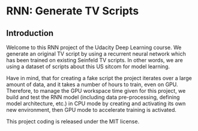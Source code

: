 # RNN: Generate TV Scripts
## Introduction
Welcome to this RNN project of the Udacity Deep Learning course. We generate an original TV script by using a recurrent neural network which has been trained on existing Seinfeld TV scripts. In other words, we are using a dataset of scripts about this US sitcom for model learning. 

Have in mind, that for creating a fake script the project iterates over a large amount of data, and it takes a number of hours to train, even on GPU. Therefore, to manage the GPU workspace time given for this project, we build and test the RNN model (including data pre-processing, defining model architecture, etc.) in CPU mode by creating and activating its own new environment, then GPU mode to accelerate training is activated.

This project coding is released under the MIT license.
